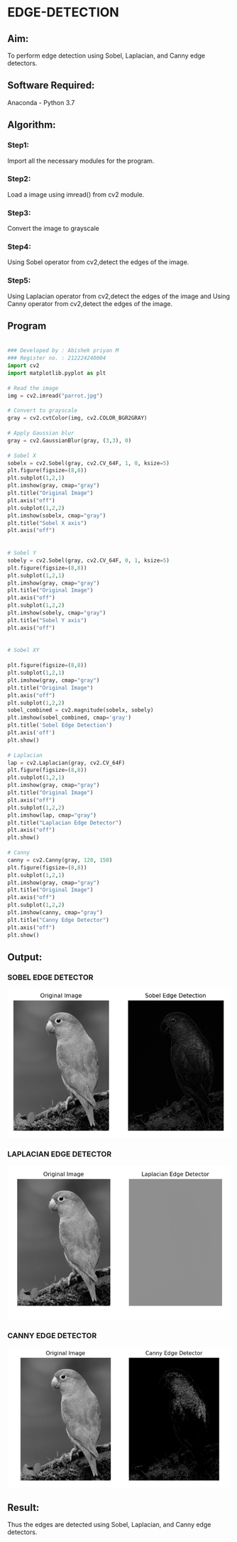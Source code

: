 # EDGE-DETECTION
## Aim:
To perform edge detection using Sobel, Laplacian, and Canny edge detectors.

## Software Required:
Anaconda - Python 3.7

## Algorithm:
### Step1:
Import all the necessary modules for the program.

### Step2:
Load a image using imread() from cv2 module.

### Step3:
Convert the image to grayscale

### Step4:
Using Sobel operator from cv2,detect the edges of the image.

### Step5:

Using Laplacian operator from cv2,detect the edges of the image and Using Canny operator from cv2,detect the edges of the image.

## Program
```py

### Developed by : Abishek priyan M
### Register no. : 212224240004
import cv2
import matplotlib.pyplot as plt

# Read the image
img = cv2.imread("parrot.jpg")   

# Convert to grayscale
gray = cv2.cvtColor(img, cv2.COLOR_BGR2GRAY)

# Apply Gaussian blur
gray = cv2.GaussianBlur(gray, (3,3), 0)

# Sobel X
sobelx = cv2.Sobel(gray, cv2.CV_64F, 1, 0, ksize=5)
plt.figure(figsize=(8,8))
plt.subplot(1,2,1)
plt.imshow(gray, cmap="gray")
plt.title("Original Image")
plt.axis("off")
plt.subplot(1,2,2)
plt.imshow(sobelx, cmap="gray")
plt.title("Sobel X axis")
plt.axis("off")


# Sobel Y
sobely = cv2.Sobel(gray, cv2.CV_64F, 0, 1, ksize=5)
plt.figure(figsize=(8,8))
plt.subplot(1,2,1)
plt.imshow(gray, cmap="gray")
plt.title("Original Image")
plt.axis("off")
plt.subplot(1,2,2)
plt.imshow(sobely, cmap="gray")
plt.title("Sobel Y axis")
plt.axis("off")


# Sobel XY

plt.figure(figsize=(8,8))
plt.subplot(1,2,1)
plt.imshow(gray, cmap="gray")
plt.title("Original Image")
plt.axis("off")
plt.subplot(1,2,2)
sobel_combined = cv2.magnitude(sobelx, sobely)  
plt.imshow(sobel_combined, cmap='gray')
plt.title('Sobel Edge Detection')
plt.axis('off')
plt.show()

# Laplacian
lap = cv2.Laplacian(gray, cv2.CV_64F)
plt.figure(figsize=(8,8))
plt.subplot(1,2,1)
plt.imshow(gray, cmap="gray")
plt.title("Original Image")
plt.axis("off")
plt.subplot(1,2,2)
plt.imshow(lap, cmap="gray")
plt.title("Laplacian Edge Detector")
plt.axis("off")
plt.show()

# Canny
canny = cv2.Canny(gray, 120, 150)
plt.figure(figsize=(8,8))
plt.subplot(1,2,1)
plt.imshow(gray, cmap="gray")
plt.title("Original Image")
plt.axis("off")
plt.subplot(1,2,2)
plt.imshow(canny, cmap="gray")
plt.title("Canny Edge Detector")
plt.axis("off")
plt.show()
```

## Output:
### SOBEL EDGE DETECTOR
![alt text](image-2.png)
### LAPLACIAN EDGE DETECTOR
![alt text](image-3.png)


### CANNY EDGE DETECTOR
![alt text](image-4.png)

## Result:
Thus the edges are detected using Sobel, Laplacian, and Canny edge detectors.